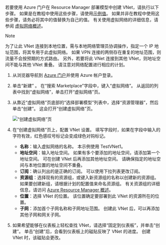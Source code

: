 若要使用 Azure 门户在 Resource Manager 部署模型中创建 VNet，请执行以下步骤。 如果是在教程中使用这些步骤，请使用[示例值](#values)。 如果并非在教程中使用这些步骤，请务必将其中的值替换为自己的值。 有关使用虚拟网络的详细信息，请参阅 [虚拟网络概述](../articles/virtual-network/virtual-networks-overview.md)。

>[!NOTE]
>为了让此 VNet 连接到本地位置，需与本地网络管理员协调操作，指定一个 IP 地址范围，将其专用于此虚拟网络。 如果 VPN 连接的两侧存在重复的地址范围，则流量不会按预期的方式路由。 另外，若要将此 VNet 连接到其他 VNet，则地址空间不能与其他 VNet 重叠。 请注意对网络配置进行相应的计划。
>
>

1. 从浏览器导航到 [Azure 门户](http://portal.azure.cn)并使用 Azure 帐户登录。
2. 单击“新建” 。 在“搜索 Marketplace”字段中，键入“虚拟网络”。 从返回的列表中找到“虚拟网络”，单击打开“虚拟网络”页。
3. 从靠近“虚拟网络”页底部的“选择部署模型”列表中，选择“资源管理器”，然后单击“创建”。 这会打开“创建虚拟网络”页。

    ![“创建虚拟网络”页](./media/vpn-gateway-basic-vnet-s2s-rm-portal-include/vnet.png "“创建虚拟网络”页")
4. 在“创建虚拟网络”页上，配置 VNet 设置。 填写字段时，如果在字段中输入的字符有效，红色感叹号标记会变成绿色对钩标记。

    - **名称**：输入虚拟网络的名称。 本示例使用 TestVNet1。
    - **地址空间**：输入地址空间。 如果有多个要添加的地址空间，请添加第一个地址空间。 可在创建 VNet 后再添加其他地址空间。 请确保指定的地址空间与本地位置的地址空间不重叠。
    - **订阅**：确认列出的是正确的订阅。 可以使用下拉列表更改订阅。
    - **资源组**：选择现有的资源组，或键入新资源组的名称以创建新的资源组。 如果要创建新组，请根据计划的配置值来命名资源组。 有关资源组的详细信息，请访问 [Azure Resource Manager 概述](../articles/azure-resource-manager/resource-group-overview.md#resource-groups)。
    - **位置**：选择 VNet 的位置。 该位置确定要部署到此 VNet 的资源所在的位置。
    - **子网**：添加首个子网名称和子网地址范围。 创建此 VNet 后，可以再添加其他子网和网关子网。 

5. 如果希望能够在仪表板上轻松查找 VNet，请选择“固定到仪表板”，并单击“创建”。 单击“创建”后，会看到仪表板上的磁贴反映了 VNet 的进度。 创建 VNet 时，该磁贴会更改。

<!-- ms.date: 12/12/2017 -->